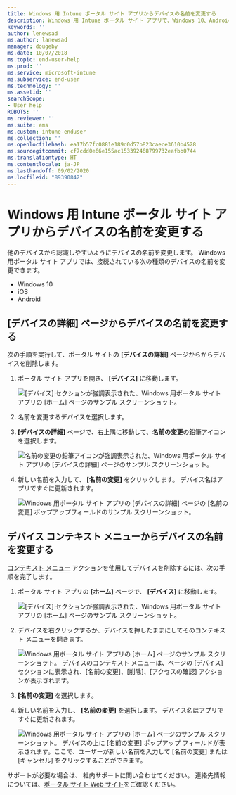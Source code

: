 ```yaml
---
title: Windows 用 Intune ポータル サイト アプリからデバイスの名前を変更する
description: Windows 用 Intune ポータル サイト アプリで、Windows 10、Android、iOS、または Microsoft HoloLens のデバイスを編集して名前を変更します
keywords: ''
author: lenewsad
ms.author: lanewsad
manager: dougeby
ms.date: 10/07/2018
ms.topic: end-user-help
ms.prod: ''
ms.service: microsoft-intune
ms.subservice: end-user
ms.technology: ''
ms.assetid: ''
searchScope:
- User help
ROBOTS: ''
ms.reviewer: ''
ms.suite: ems
ms.custom: intune-enduser
ms.collection: ''
ms.openlocfilehash: ea17b57fc0881e189d0d57b823caece3610b4528
ms.sourcegitcommit: cf7cdd0e66e155ac153392468799732eafbb0744
ms.translationtype: HT
ms.contentlocale: ja-JP
ms.lasthandoff: 09/02/2020
ms.locfileid: "89390842"
---
```

# <a name="rename-device-from-the-company-portal-app-for-windows"></a>Windows 用 Intune ポータル サイト アプリからデバイスの名前を変更する
他のデバイスから認識しやすいようにデバイスの名前を変更します。 Windows 用ポータル サイト アプリでは、接続されている次の種類のデバイスの名前を変更できます。  
* Windows 10
* iOS
* Android  

## <a name="rename-device-from-device-details-page"></a>**[デバイスの詳細]** ページからデバイスの名前を変更する  
次の手順を実行して、ポータル サイトの **[デバイスの詳細]** ページからからデバイスを削除します。 

1. ポータル サイト アプリを開き、 **[デバイス]** に移動します。  

    ![[デバイス] セクションが強調表示された、Windows 用ポータル サイト アプリの [ホーム] ページのサンプル スクリーンショット。](./media/1809_CheckAccess_Context_Select_Device.png)  
2. 名前を変更するデバイスを選択します。
3. **[デバイスの詳細]** ページで、右上隅に移動して、**名前の変更**の鉛筆アイコンを選択します。  

     ![名前の変更の鉛筆アイコンが強調表示された、Windows 用ポータル サイト アプリの [デバイスの詳細] ページのサンプル スクリーンショット。](./media/1809_Rename_CPapp_Windows_icon.png) 
4. 新しい名前を入力して、 **[名前の変更]** をクリックします。 デバイス名はアプリですぐに更新されます。  

     ![Windows 用ポータル サイト アプリの [デバイスの詳細] ページの [名前の変更] ポップアップフィールドのサンプル スクリーンショット。](./media/1808_RenameApp_Popup.png)  

## <a name="rename-device-from-device-context-menu"></a>デバイス コンテキスト メニューからデバイスの名前を変更する  
[コンテキスト メニュー](/windows/uwp/design/controls-and-patterns/menus) アクションを使用してデバイスを削除するには、次の手順を完了します。  

1. ポータル サイト アプリの **[ホーム]** ページで、 **[デバイス]** に移動します。

    ![[デバイス] セクションが強調表示された、Windows 用ポータル サイト アプリの [ホーム] ページのサンプル スクリーンショット。](./media/1809_CheckAccess_Context_Select_Device.png)  
2. デバイスを右クリックするか、デバイスを押したままにしてそのコンテキスト メニューを開きます。  

    ![Windows 用ポータル サイト アプリの [ホーム] ページのサンプル スクリーンショット。 デバイスのコンテキスト メニューは、ページの **[デバイス]** セクションに表示され、[名前の変更]、[削除]、[アクセスの確認] アクションが表示されます。](./media/1809_DeviceContextMenu_Windows_CP.png)    
3. **[名前の変更]** を選択します。  
4. 新しい名前を入力し、 **[名前の変更]** を選択します。 デバイス名はアプリですぐに更新されます。  

     ![Windows 用ポータル サイト アプリの [ホーム] ページのサンプル スクリーンショット。 デバイスの上に [名前の変更] ポップアップ フィールドが表示されます。ここで、ユーザーが新しい名前を入力して [名前の変更] または [キャンセル] をクリックすることができます。](./media/1808_RenameApp_Popup.png)  

サポートが必要な場合は、 社内サポートに問い合わせてください。 連絡先情報については、[ポータル サイト Web サイト](https://go.microsoft.com/fwlink/?linkid=2010980)をご確認ください。
